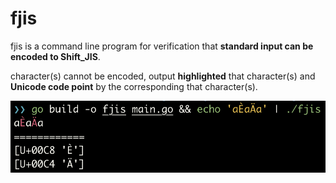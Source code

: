 # fjis
fjis is a command line program for verification that **standard input can be encoded to Shift_JIS**.


character(s) cannot be encoded, output **highlighted** that character(s) and **Unicode code point** by the corresponding that character(s).


![console image](console.png)
